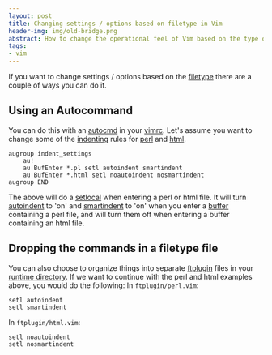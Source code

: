 ```yaml
---
layout: post
title: Changing settings / options based on filetype in Vim
header-img: img/old-bridge.png
abstract: How to change the operational feel of Vim based on the type of file you're editing.
tags:
- vim
---
```

If you want to change settings / options based on the [filetype](http://vimdoc.sourceforge.net/htmldoc/filetype.html#filetype.txt) there are a couple of ways you can do it.

Using an Autocommand
--------------------

You can do this with an [autocmd](http://vimdoc.sourceforge.net/htmldoc/autocmd.html#autocmd.txt) in your [vimrc](http://vimdoc.sourceforge.net/htmldoc/starting.html#vimrc). Let's assume you want to change some of the [indenting](http://vimdoc.sourceforge.net/htmldoc/indent.html#indent.txt) rules for [perl](http://www.perl.org/) and [html](http://en.wikipedia.org/wiki/HTML).

``` vim
augroup indent_settings
    au!
    au BufEnter *.pl setl autoindent smartindent
    au BufEnter *.html setl noautoindent nosmartindent
augroup END
```

The above will do a [setlocal](http://vimdoc.sourceforge.net/htmldoc/options.html#:setlocal) when entering a perl or html file. It will turn [autoindent](http://vimdoc.sourceforge.net/htmldoc/options.html#'autoindent') to 'on' and [smartindent](http://vimdoc.sourceforge.net/htmldoc/options.html#'smartindent') to 'on' when you enter a [buffer](http://vimdoc.sourceforge.net/htmldoc/windows.html#buffers) containing a perl file, and will turn them off when entering a buffer containing an html file.

Dropping the commands in a filetype file
----------------------------------------

You can also choose to organize things into separate [ftplugin](http://vimdoc.sourceforge.net/htmldoc/usr_41.html#ftplugin) files in your [runtime directory](http://vimdoc.sourceforge.net/htmldoc/options.html#'runtimepath'). If we want to continue with the perl and html examples above, you would do the following: In `ftplugin/perl.vim`:

``` vim
setl autoindent
setl smartindent
```

In `ftplugin/html.vim`:

``` vim
setl noautoindent
setl nosmartindent
```

